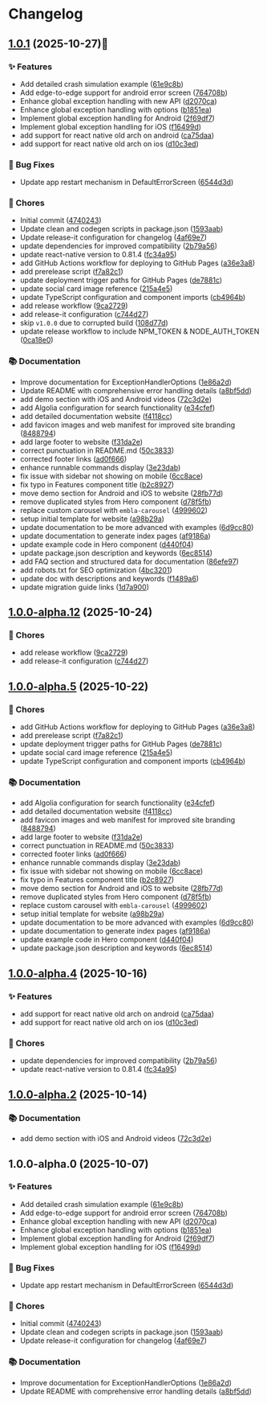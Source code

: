 # Changelog

## [1.0.1](https://github.com/darshan09200/react-native-global-exception-handler/compare/v1.0.0-alpha.12...v1.0.1) (2025-10-27)🎉

### ✨ Features

* Add detailed crash simulation example ([61e9c8b](https://github.com/darshan09200/react-native-global-exception-handler/commit/61e9c8bb22ba36bee33818c9347248b48a894d22))
* Add edge-to-edge support for android error screen ([764708b](https://github.com/darshan09200/react-native-global-exception-handler/commit/764708b7ada741d60ce875fd6f3054e776cfc3f6))
* Enhance global exception handling with new API ([d2070ca](https://github.com/darshan09200/react-native-global-exception-handler/commit/d2070ca19d58c83549bc4055f7c4f0f710ac0e56))
* Enhance global exception handling with options ([b1851ea](https://github.com/darshan09200/react-native-global-exception-handler/commit/b1851eabe127a075ec9d0a82deabe8ca1ab432e9))
* Implement global exception handling for Android ([2f69df7](https://github.com/darshan09200/react-native-global-exception-handler/commit/2f69df7e60244f10a6ddc76fc846e41d1451514a))
* Implement global exception handling for iOS ([f16499d](https://github.com/darshan09200/react-native-global-exception-handler/commit/f16499d75bb9397cf8b9bb247083538f2b9cf959))
* add support for react native old arch on android ([ca75daa](https://github.com/darshan09200/react-native-global-exception-handler/commit/ca75daaade7d550c23e700a6020641001ae5a4be))
* add support for react native old arch on ios ([d10c3ed](https://github.com/darshan09200/react-native-global-exception-handler/commit/d10c3edb075dc3c747088deb1fef8204564dbd21))

### 🐛 Bug Fixes

* Update app restart mechanism in DefaultErrorScreen ([6544d3d](https://github.com/darshan09200/react-native-global-exception-handler/commit/6544d3d850b8cddd2d2ce4133be69aa42d116009))

### 🧹 Chores

* Initial commit ([4740243](https://github.com/darshan09200/react-native-global-exception-handler/commit/4740243eaef387cf886a8c46ee1006e219b2b381))
* Update clean and codegen scripts in package.json ([1593aab](https://github.com/darshan09200/react-native-global-exception-handler/commit/1593aab04120d2ad4ea3aca1be14d81035d5ed52))
* Update release-it configuration for changelog ([4af69e7](https://github.com/darshan09200/react-native-global-exception-handler/commit/4af69e797209561a003c9b6d974f1555edc8bea6))
* update dependencies for improved compatibility ([2b79a56](https://github.com/darshan09200/react-native-global-exception-handler/commit/2b79a5692489d56087340d3f213434347c7e1672))
* update react-native version to 0.81.4 ([fc34a95](https://github.com/darshan09200/react-native-global-exception-handler/commit/fc34a95e8ccdbc586ca0bb1f6df455e336868174))
* add GitHub Actions workflow for deploying to GitHub Pages ([a36e3a8](https://github.com/darshan09200/react-native-global-exception-handler/commit/a36e3a8b080e0c2be1f24defc758038215ac49fe))
* add prerelease script ([f7a82c1](https://github.com/darshan09200/react-native-global-exception-handler/commit/f7a82c1dc5db6f956e4779061c6ffe238b6c19ea))
* update deployment trigger paths for GitHub Pages ([de7881c](https://github.com/darshan09200/react-native-global-exception-handler/commit/de7881ca66244a1ecfd02efd208b7cd784b2effb))
* update social card image reference ([215a4e5](https://github.com/darshan09200/react-native-global-exception-handler/commit/215a4e5432b79348462dbf7d893545570b27e7a6))
* update TypeScript configuration and component imports ([cb4964b](https://github.com/darshan09200/react-native-global-exception-handler/commit/cb4964b0fb98052bca553c7b72fbfffebb760815))
* add release workflow ([9ca2729](https://github.com/darshan09200/react-native-global-exception-handler/commit/9ca2729f0840401b552c00f010b313b9db5ea800))
* add release-it configuration ([c744d27](https://github.com/darshan09200/react-native-global-exception-handler/commit/c744d270d40982600f728ea76943413bac59eff4))
* skip `v1.0.0` due to corrupted build ([108d77d](https://github.com/darshan09200/react-native-global-exception-handler/commit/108d77d1751caac1402f418fe8dd985fe5efbd6f))
* update release workflow to include NPM_TOKEN & NODE_AUTH_TOKEN ([0ca18e0](https://github.com/darshan09200/react-native-global-exception-handler/commit/0ca18e0b979c1d77a3a888664d926cef8215d033))

### 📚 Documentation

* Improve documentation for ExceptionHandlerOptions ([1e86a2d](https://github.com/darshan09200/react-native-global-exception-handler/commit/1e86a2d7c4285e11b76d7d0715c064d722c0b6bf))
* Update README with comprehensive error handling details ([a8bf5dd](https://github.com/darshan09200/react-native-global-exception-handler/commit/a8bf5ddf83e0551ce0db5c2c1267d88ffa89d93f))
* add demo section with iOS and Android videos ([72c3d2e](https://github.com/darshan09200/react-native-global-exception-handler/commit/72c3d2e27be9a4685ddb40808f644ae7c3a1e104))
* add Algolia configuration for search functionality ([e34cfef](https://github.com/darshan09200/react-native-global-exception-handler/commit/e34cfefb72b97bbfe71234c6e2fab0777c498e49))
* add detailed documentation website ([f4118cc](https://github.com/darshan09200/react-native-global-exception-handler/commit/f4118cceb22e6dde08a02ef328a094265fab082b))
* add favicon images and web manifest for improved site branding ([8488794](https://github.com/darshan09200/react-native-global-exception-handler/commit/8488794b8efc779b345b132f621b0d590d3a4e83))
* add large footer to website ([f31da2e](https://github.com/darshan09200/react-native-global-exception-handler/commit/f31da2eb383fe38995662746b9adf684547797f0))
* correct punctuation in README.md ([50c3833](https://github.com/darshan09200/react-native-global-exception-handler/commit/50c3833fc2d0ce51acbebb50985f5718a8f876a2))
* corrected footer links ([ad0f666](https://github.com/darshan09200/react-native-global-exception-handler/commit/ad0f66695e62fba3b627793642f5776e2487373f))
* enhance runnable commands display ([3e23dab](https://github.com/darshan09200/react-native-global-exception-handler/commit/3e23dab8ad8f513e8543eeaac3753085993cd54a))
* fix issue with sidebar not showing on mobile ([6cc8ace](https://github.com/darshan09200/react-native-global-exception-handler/commit/6cc8acea266bd39903aff12d663c327c35203c35))
* fix typo in Features component title ([b2c8927](https://github.com/darshan09200/react-native-global-exception-handler/commit/b2c89270393d55677bd7b441f9b39cabb98b996a))
* move demo section for Android and iOS to website ([28fb77d](https://github.com/darshan09200/react-native-global-exception-handler/commit/28fb77d7c46ce5a5d57d891462b63c6f278acbbd))
* remove duplicated styles from Hero component ([d78f5fb](https://github.com/darshan09200/react-native-global-exception-handler/commit/d78f5fba30994701bae19dea4d2872fd1df512ec))
* replace custom carousel with `embla-carousel` ([4999602](https://github.com/darshan09200/react-native-global-exception-handler/commit/499960234fcf8e937d9ecbb027c288e4587fdfcb))
* setup initial template for website ([a98b29a](https://github.com/darshan09200/react-native-global-exception-handler/commit/a98b29a5067d0ad795c12611fd0bb0c4745a0436))
* update documentation to be more advanced with examples ([6d9cc80](https://github.com/darshan09200/react-native-global-exception-handler/commit/6d9cc80c54b7d79bdfd78cb0be10681b6fc135a4))
* update documentation to generate index pages ([af9186a](https://github.com/darshan09200/react-native-global-exception-handler/commit/af9186a194f793b871d5dc7dfd1dd31a6498d0bf))
* update example code in Hero component ([d440f04](https://github.com/darshan09200/react-native-global-exception-handler/commit/d440f04d1a4e3d1d4a0ac0e457731a5e95418a5c))
* update package.json description and keywords ([6ec8514](https://github.com/darshan09200/react-native-global-exception-handler/commit/6ec85147e1427ee85e6fd2375c38f824669e5b83))
* add FAQ section and structured data for documentation ([86efe97](https://github.com/darshan09200/react-native-global-exception-handler/commit/86efe9744a073747fa7896a7daf0c7f5f01806c3))
* add robots.txt for SEO optimization ([4bc3201](https://github.com/darshan09200/react-native-global-exception-handler/commit/4bc320193e36182b99618414c6912cb7d4b38996))
* update doc with descriptions and keywords ([f1489a6](https://github.com/darshan09200/react-native-global-exception-handler/commit/f1489a66b35f3aa889e70c59e3475bf7001d64bb))
* update migration guide links ([1d7a900](https://github.com/darshan09200/react-native-global-exception-handler/commit/1d7a900c06a962889bfe3cd152378292f8df8d2f))

## [1.0.0-alpha.12](https://github.com/darshan09200/react-native-global-exception-handler/compare/v1.0.0-alpha.5...v1.0.0-alpha.12) (2025-10-24)

### 🧹 Chores

* add release workflow ([9ca2729](https://github.com/darshan09200/react-native-global-exception-handler/commit/9ca2729f0840401b552c00f010b313b9db5ea800))
* add release-it configuration ([c744d27](https://github.com/darshan09200/react-native-global-exception-handler/commit/c744d270d40982600f728ea76943413bac59eff4))

## [1.0.0-alpha.5](https://github.com/darshan09200/react-native-global-exception-handler/compare/v1.0.0-alpha.4...v1.0.0-alpha.5) (2025-10-22)

### 🧹 Chores

* add GitHub Actions workflow for deploying to GitHub Pages ([a36e3a8](https://github.com/darshan09200/react-native-global-exception-handler/commit/a36e3a8b080e0c2be1f24defc758038215ac49fe))
* add prerelease script ([f7a82c1](https://github.com/darshan09200/react-native-global-exception-handler/commit/f7a82c1dc5db6f956e4779061c6ffe238b6c19ea))
* update deployment trigger paths for GitHub Pages ([de7881c](https://github.com/darshan09200/react-native-global-exception-handler/commit/de7881ca66244a1ecfd02efd208b7cd784b2effb))
* update social card image reference ([215a4e5](https://github.com/darshan09200/react-native-global-exception-handler/commit/215a4e5432b79348462dbf7d893545570b27e7a6))
* update TypeScript configuration and component imports ([cb4964b](https://github.com/darshan09200/react-native-global-exception-handler/commit/cb4964b0fb98052bca553c7b72fbfffebb760815))

### 📚 Documentation

* add Algolia configuration for search functionality ([e34cfef](https://github.com/darshan09200/react-native-global-exception-handler/commit/e34cfefb72b97bbfe71234c6e2fab0777c498e49))
* add detailed documentation website ([f4118cc](https://github.com/darshan09200/react-native-global-exception-handler/commit/f4118cceb22e6dde08a02ef328a094265fab082b))
* add favicon images and web manifest for improved site branding ([8488794](https://github.com/darshan09200/react-native-global-exception-handler/commit/8488794b8efc779b345b132f621b0d590d3a4e83))
* add large footer to website ([f31da2e](https://github.com/darshan09200/react-native-global-exception-handler/commit/f31da2eb383fe38995662746b9adf684547797f0))
* correct punctuation in README.md ([50c3833](https://github.com/darshan09200/react-native-global-exception-handler/commit/50c3833fc2d0ce51acbebb50985f5718a8f876a2))
* corrected footer links ([ad0f666](https://github.com/darshan09200/react-native-global-exception-handler/commit/ad0f66695e62fba3b627793642f5776e2487373f))
* enhance runnable commands display ([3e23dab](https://github.com/darshan09200/react-native-global-exception-handler/commit/3e23dab8ad8f513e8543eeaac3753085993cd54a))
* fix issue with sidebar not showing on mobile ([6cc8ace](https://github.com/darshan09200/react-native-global-exception-handler/commit/6cc8acea266bd39903aff12d663c327c35203c35))
* fix typo in Features component title ([b2c8927](https://github.com/darshan09200/react-native-global-exception-handler/commit/b2c89270393d55677bd7b441f9b39cabb98b996a))
* move demo section for Android and iOS to website ([28fb77d](https://github.com/darshan09200/react-native-global-exception-handler/commit/28fb77d7c46ce5a5d57d891462b63c6f278acbbd))
* remove duplicated styles from Hero component ([d78f5fb](https://github.com/darshan09200/react-native-global-exception-handler/commit/d78f5fba30994701bae19dea4d2872fd1df512ec))
* replace custom carousel with `embla-carousel` ([4999602](https://github.com/darshan09200/react-native-global-exception-handler/commit/499960234fcf8e937d9ecbb027c288e4587fdfcb))
* setup initial template for website ([a98b29a](https://github.com/darshan09200/react-native-global-exception-handler/commit/a98b29a5067d0ad795c12611fd0bb0c4745a0436))
* update documentation to be more advanced with examples ([6d9cc80](https://github.com/darshan09200/react-native-global-exception-handler/commit/6d9cc80c54b7d79bdfd78cb0be10681b6fc135a4))
* update documentation to generate index pages ([af9186a](https://github.com/darshan09200/react-native-global-exception-handler/commit/af9186a194f793b871d5dc7dfd1dd31a6498d0bf))
* update example code in Hero component ([d440f04](https://github.com/darshan09200/react-native-global-exception-handler/commit/d440f04d1a4e3d1d4a0ac0e457731a5e95418a5c))
* update package.json description and keywords ([6ec8514](https://github.com/darshan09200/react-native-global-exception-handler/commit/6ec85147e1427ee85e6fd2375c38f824669e5b83))

## [1.0.0-alpha.4](https://github.com/darshan09200/react-native-global-exception-handler/compare/v1.0.0-alpha.2...v1.0.0-alpha.4) (2025-10-16)

### ✨ Features

* add support for react native old arch on android ([ca75daa](https://github.com/darshan09200/react-native-global-exception-handler/commit/ca75daaade7d550c23e700a6020641001ae5a4be))
* add support for react native old arch on ios ([d10c3ed](https://github.com/darshan09200/react-native-global-exception-handler/commit/d10c3edb075dc3c747088deb1fef8204564dbd21))

### 🧹 Chores

* update dependencies for improved compatibility ([2b79a56](https://github.com/darshan09200/react-native-global-exception-handler/commit/2b79a5692489d56087340d3f213434347c7e1672))
* update react-native version to 0.81.4 ([fc34a95](https://github.com/darshan09200/react-native-global-exception-handler/commit/fc34a95e8ccdbc586ca0bb1f6df455e336868174))

## [1.0.0-alpha.2](https://github.com/darshan09200/react-native-global-exception-handler/compare/v1.0.0-alpha.0...v1.0.0-alpha.2) (2025-10-14)

### 📚 Documentation

* add demo section with iOS and Android videos ([72c3d2e](https://github.com/darshan09200/react-native-global-exception-handler/commit/72c3d2e27be9a4685ddb40808f644ae7c3a1e104))

## 1.0.0-alpha.0 (2025-10-07)

### ✨ Features

* Add detailed crash simulation example ([61e9c8b](https://github.com/darshan09200/react-native-global-exception-handler/commit/61e9c8bb22ba36bee33818c9347248b48a894d22))
* Add edge-to-edge support for android error screen ([764708b](https://github.com/darshan09200/react-native-global-exception-handler/commit/764708b7ada741d60ce875fd6f3054e776cfc3f6))
* Enhance global exception handling with new API ([d2070ca](https://github.com/darshan09200/react-native-global-exception-handler/commit/d2070ca19d58c83549bc4055f7c4f0f710ac0e56))
* Enhance global exception handling with options ([b1851ea](https://github.com/darshan09200/react-native-global-exception-handler/commit/b1851eabe127a075ec9d0a82deabe8ca1ab432e9))
* Implement global exception handling for Android ([2f69df7](https://github.com/darshan09200/react-native-global-exception-handler/commit/2f69df7e60244f10a6ddc76fc846e41d1451514a))
* Implement global exception handling for iOS ([f16499d](https://github.com/darshan09200/react-native-global-exception-handler/commit/f16499d75bb9397cf8b9bb247083538f2b9cf959))

### 🐛 Bug Fixes

* Update app restart mechanism in DefaultErrorScreen ([6544d3d](https://github.com/darshan09200/react-native-global-exception-handler/commit/6544d3d850b8cddd2d2ce4133be69aa42d116009))

### 🧹 Chores

* Initial commit ([4740243](https://github.com/darshan09200/react-native-global-exception-handler/commit/4740243eaef387cf886a8c46ee1006e219b2b381))
* Update clean and codegen scripts in package.json ([1593aab](https://github.com/darshan09200/react-native-global-exception-handler/commit/1593aab04120d2ad4ea3aca1be14d81035d5ed52))
* Update release-it configuration for changelog ([4af69e7](https://github.com/darshan09200/react-native-global-exception-handler/commit/4af69e797209561a003c9b6d974f1555edc8bea6))

### 📚 Documentation

* Improve documentation for ExceptionHandlerOptions ([1e86a2d](https://github.com/darshan09200/react-native-global-exception-handler/commit/1e86a2d7c4285e11b76d7d0715c064d722c0b6bf))
* Update README with comprehensive error handling details ([a8bf5dd](https://github.com/darshan09200/react-native-global-exception-handler/commit/a8bf5ddf83e0551ce0db5c2c1267d88ffa89d93f))

